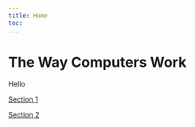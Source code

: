 ```yaml
---
title: Home
toc:
...
```


# The Way Computers Work

Hello

[Section 1](Section1/index.html)

[Section 2](Section2/index.html)
